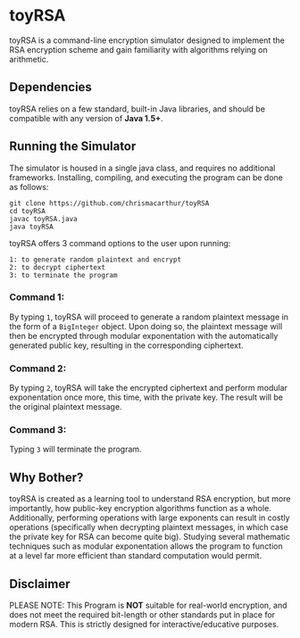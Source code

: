 # toyRSA
toyRSA is a command-line encryption simulator designed to implement the RSA encryption scheme and gain familiarity with algorithms relying on arithmetic.


## Dependencies
toyRSA relies on a few standard, built-in Java libraries, and should be compatible with any version of **Java 1.5+**.


## Running the Simulator
The simulator is housed in a single java class, and requires no additional frameworks. Installing, compiling, and executing the program can be done as follows:
```
git clone https://github.com/chrismacarthur/toyRSA
cd toyRSA
javac toyRSA.java
java toyRSA
```

toyRSA offers 3 command options to the user upon running:
```
1: to generate random plaintext and encrypt   
2: to decrypt ciphertext
3: to terminate the program
```
### Command 1: 
By typing `1`, toyRSA will proceed to generate a random plaintext message in the form of a `BigInteger` object. Upon doing so, the plaintext message will then be encrypted through modular exponentation with the automatically generated public key, resulting in the corresponding ciphertext.

### Command 2: 
By typing `2`, toyRSA will take the encrypted ciphertext and perform modular exponentation once more, this time, with the private key. The result will be the original plaintext message.

### Command 3: 
Typing `3` will terminate the program.


## Why Bother?
toyRSA is created as a learning tool to understand RSA encryption, but more importantly, how public-key encryption algorithms function as a whole. Additionally, performing operations with large exponents can result in costly operations (specifically when decrypting plaintext messages, in which case the private key for RSA can become quite big). Studying several mathematic techniques such as modular exponentation allows the program to function at a level far more efficient than standard computation would permit.


## Disclaimer
PLEASE NOTE: This Program is **NOT** suitable for real-world encryption, and does not meet the required bit-length or other standards put in place for modern RSA. This is strictly designed for interactive/educative purposes.
